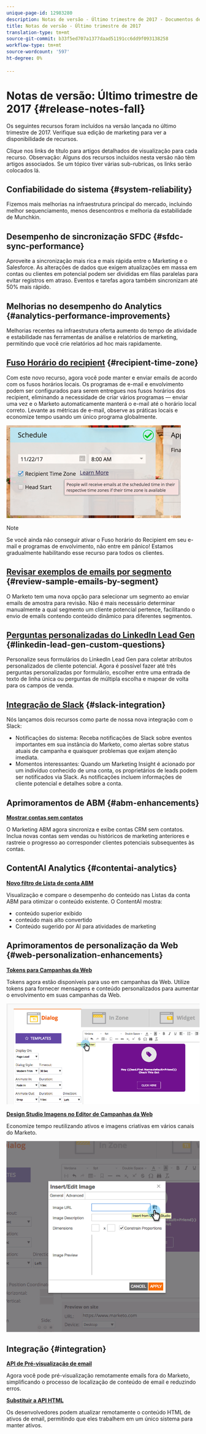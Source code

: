```yaml
---
unique-page-id: 12983280
description: Notas de versão - Último trimestre de 2017 - Documentos de marketing - Documentação do produto
title: Notas de versão - Último trimestre de 2017
translation-type: tm+mt
source-git-commit: b33f5ed707a1377daad51191cc6dd9f093138258
workflow-type: tm+mt
source-wordcount: '597'
ht-degree: 0%

---
```



# Notas de versão: Último trimestre de 2017 {#release-notes-fall}

Os seguintes recursos foram incluídos na versão lançada no último trimestre de 2017. Verifique sua edição de marketing para ver a disponibilidade de recursos.

Clique nos links de título para artigos detalhados de visualização para cada recurso. Observação: Alguns dos recursos incluídos nesta versão não têm artigos associados. Se um tópico tiver várias sub-rubricas, os links serão colocados lá.

## Confiabilidade do sistema {#system-reliability}

Fizemos mais melhorias na infraestrutura principal do mercado, incluindo melhor sequenciamento, menos desencontros e melhoria da estabilidade de Munchkin.

## Desempenho de sincronização SFDC {#sfdc-sync-performance}

Aproveite a sincronização mais rica e mais rápida entre o Marketing e o Salesforce. As alterações de dados que exigem atualizações em massa em contas ou clientes em potencial podem ser divididas em filas paralelas para evitar registros em atraso. Eventos e tarefas agora também sincronizam até 50% mais rápido.

## Melhorias no desempenho do Analytics {#analytics-performance-improvements}

Melhorias recentes na infraestrutura oferta aumento do tempo de atividade e estabilidade nas ferramentas de análise e relatórios de marketing, permitindo que você crie relatórios ad hoc mais rapidamente.

## [Fuso Horário do recipient](/help/marketo/product-docs/email-marketing/email-programs/email-program-actions/scheduling-with-recipient-time-zone/understanding-recipient-time-zone.md) {#recipient-time-zone}

Com este novo recurso, agora você pode manter e enviar emails de acordo com os fusos horários locais. Os programas de e-mail e envolvimento podem ser configurados para serem entregues nos fusos horários dos recipient, eliminando a necessidade de criar vários programas — enviar uma vez e o Marketo automaticamente manterá o e-mail até o horário local correto. Levante as métricas de e-mail, observe as práticas locais e economize tempo usando um único programa globalmente.

![](assets/image2017-11-29-8-3a45-3a47.png)

>[!NOTE]
>
>Se você ainda não conseguir ativar o Fuso horário do Recipient em seu e-mail e programas de envolvimento, não entre em pânico! Estamos gradualmente habilitando esse recurso para todos os clientes.

## [Revisar exemplos de emails por segmento](/help/marketo/product-docs/email-marketing/general/creating-an-email/send-a-sample-email.md) {#review-sample-emails-by-segment}

O Marketo tem uma nova opção para selecionar um segmento ao enviar emails de amostra para revisão. Não é mais necessário determinar manualmente a qual segmento um cliente potencial pertence, facilitando o envio de emails contendo conteúdo dinâmico para diferentes segmentos.

## [Perguntas personalizadas do LinkedIn Lead Gen](/help/marketo/product-docs/demand-generation/social/social-functions/set-up-linkedin-lead-gen-forms.md) {#linkedin-lead-gen-custom-questions}

Personalize seus formulários do LinkedIn Lead Gen para coletar atributos personalizados de cliente potencial. Agora é possível fazer até três perguntas personalizadas por formulário, escolher entre uma entrada de texto de linha única ou perguntas de múltipla escolha e mapear de volta para os campos de venda.

## [Integração de Slack](/help/marketo/product-docs/administration/additional-integrations/add-slack-as-a-launchpoint-service.md) {#slack-integration}

Nós lançamos dois recursos como parte de nossa nova integração com o Slack:

* Notificações do sistema: Receba notificações de Slack sobre eventos importantes em sua instância do Marketo, como alertas sobre status atuais de campanha e quaisquer problemas que exijam atenção imediata.
* Momentos interessantes: Quando um Marketing Insight é acionado por um indivíduo conhecido de uma conta, os proprietários de leads podem ser notificados via Slack. As notificações incluem informações de cliente potencial e detalhes sobre a conta.

## Aprimoramentos de ABM {#abm-enhancements}

**[Mostrar contas sem contatos](https://docs.marketo.com/x/fKCt)**

O Marketing ABM agora sincroniza e exibe contas CRM sem contatos. Inclua novas contas sem vendas ou históricos de marketing anteriores e rastreie o progresso ao corresponder clientes potenciais subsequentes às contas.

## ContentAI Analytics {#contentai-analytics}

**[Novo filtro de Lista de conta ABM](https://docs.marketo.com/x/1BPG)**

Visualização e compare o desempenho do conteúdo nas Listas da conta ABM para otimizar o conteúdo existente. O ContentAI mostra:

* conteúdo superior exibido
* conteúdo mais alto convertido
* Conteúdo sugerido por AI para atividades de marketing

## Aprimoramentos de personalização da Web {#web-personalization-enhancements}

**[Tokens para Campanhas da Web](/help/marketo/product-docs/web-personalization/working-with-web-campaigns/using-the-web-personalization-rich-text-editor.md)**

Tokens agora estão disponíveis para uso em campanhas da Web. Utilize tokens para fornecer mensagens e conteúdo personalizados para aumentar o envolvimento em suas campanhas da Web.

![](assets/image2017-11-16-11-3a25-3a7.png)

**[Design Studio Imagens no Editor de Campanhas da Web](/help/marketo/product-docs/web-personalization/working-with-web-campaigns/using-the-web-personalization-rich-text-editor.md)**

Economize tempo reutilizando ativos e imagens criativas em vários canais do Marketo.

![](assets/image2017-11-16-11-3a26-3a10.png)

## Integração {#integration}

**[API de Pré-visualização de email](https://developers.marketo.com/rest-api/assets/emails/)**

Agora você pode pré-visualização remotamente emails fora do Marketo, simplificando o processo de localização de conteúdo de email e reduzindo erros.

**[Substituir a API HTML](https://developers.marketo.com/rest-api/assets/emails/)**

Os desenvolvedores podem atualizar remotamente o conteúdo HTML de ativos de email, permitindo que eles trabalhem em um único sistema para manter ativos.

